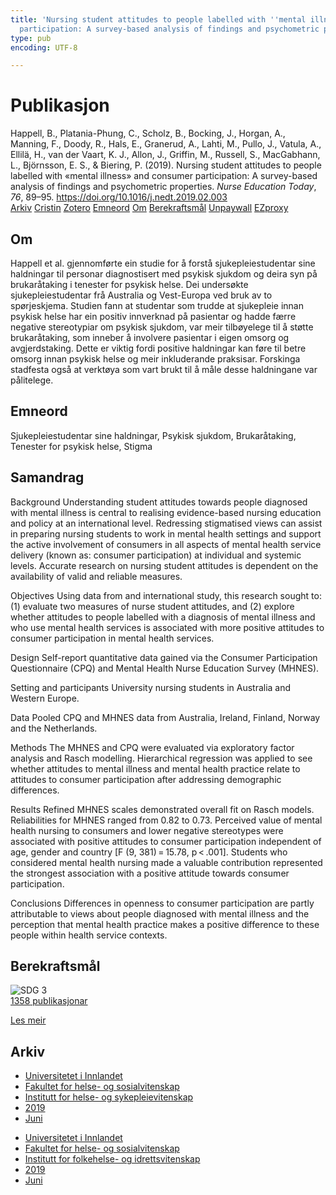 ```yaml
---
title: 'Nursing student attitudes to people labelled with ''mental illness'' and consumer
  participation: A survey-based analysis of findings and psychometric properties'
type: pub
encoding: UTF-8

---
```

<h1>Publikasjon</h1>
<article id="csl-bib-container-LZ8B323B" class="csl-bib-container">
  <div class="csl-bib-body"> <div class="csl-entry">Happell, B., Platania-Phung, C., Scholz, B., Bocking, J., Horgan, A., Manning, F., Doody, R., Hals, E., Granerud, A., Lahti, M., Pullo, J., Vatula, A., Ellilä, H., van der Vaart, K. J., Allon, J., Griffin, M., Russell, S., MacGabhann, L., Björnsson, E. S., &#38; Biering, P. (2019). Nursing student attitudes to people labelled with «mental illness» and consumer participation: A survey-based analysis of findings and psychometric properties. <i>Nurse Education Today</i>, <i>76</i>, 89–95. <a href="https://doi.org/10.1016/j.nedt.2019.02.003">https://doi.org/10.1016/j.nedt.2019.02.003</a></div> </div>
  <div class="csl-bib-buttons">
    <a href="#taxonomy-article-LZ8B323B" alt="archive" class="csl-bib-button">Arkiv</a>
    <a href="https://app.cristin.no/results/show.jsf?id=1703836" alt="Cristin" class="csl-bib-button">Cristin</a>
    <a href="http://zotero.org/groups/5881554/items/LZ8B323B" alt="Zotero" class="csl-bib-button">Zotero</a>
    <a href="#keywords-article-LZ8B323B" alt="keywords" class="csl-bib-button">Emneord</a>
    <a href="#about-article-LZ8B323B" alt="about_pub" class="csl-bib-button">Om</a>
    <a href="#sdg-article-LZ8B323B" alt="sdg" class="csl-bib-button">Berekraftsmål</a>
    <a href="https://doi.org/10.1016/j.nedt.2019.02.003" alt="Unpaywall" class="csl-bib-button">Unpaywall</a>
    <a href="https://doi.org/10.1016/j.nedt.2019.02.003" alt="EZproxy" class="csl-bib-button">EZproxy</a>
  </div>
  <div id="csl-bib-meta-container-LZ8B323B"></div>
</article>
<div id="csl-bib-meta-LZ8B323B" class="csl-bib-meta">
  <article id="about-article-LZ8B323B" class="about_pub-article">
    <h1>Om</h1>
    Happell et al. gjennomførte ein studie for å forstå sjukepleiestudentar sine haldningar til personar diagnostisert med psykisk sjukdom og deira syn på brukaråtaking i tenester for psykisk helse. Dei undersøkte sjukepleiestudentar frå Australia og Vest-Europa ved bruk av to spørjeskjema. Studien fann at studentar som trudde at sjukepleie innan psykisk helse har ein positiv innverknad på pasientar og hadde færre negative stereotypiar om psykisk sjukdom, var meir tilbøyelege til å støtte brukaråtaking, som inneber å involvere pasientar i eigen omsorg og avgjerdstaking. Dette er viktig fordi positive haldningar kan føre til betre omsorg innan psykisk helse og meir inkluderande praksisar. Forskinga stadfesta også at verktøya som vart brukt til å måle desse haldningane var pålitelege.
  </article>
  <article id="keywords-article-LZ8B323B" class="keywords-article">
    <h1>Emneord</h1>
    Sjukepleiestudentar sine haldningar, Psykisk sjukdom, Brukaråtaking, Tenester for psykisk helse, Stigma
  </article>
  <article id="abstract-article-LZ8B323B" class="abstract-article">
    <h1>Samandrag</h1>
    Background 
Understanding student attitudes towards people diagnosed with mental illness is central to realising evidence-based nursing education and policy at an international level. Redressing stigmatised views can assist in preparing nursing students to work in mental health settings and support the active involvement of consumers in all aspects of mental health service delivery (known as: consumer participation) at individual and systemic levels. Accurate research on nursing student attitudes is dependent on the availability of valid and reliable measures. 
 
Objectives 
Using data from and international study, this research sought to: (1) evaluate two measures of nurse student attitudes, and (2) explore whether attitudes to people labelled with a diagnosis of mental illness and who use mental health services is associated with more positive attitudes to consumer participation in mental health services. 
 
Design 
Self-report quantitative data gained via the Consumer Participation Questionnaire (CPQ) and Mental Health Nurse Education Survey (MHNES). 
 
Setting and participants 
University nursing students in Australia and Western Europe. 
 
Data 
Pooled CPQ and MHNES data from Australia, Ireland, Finland, Norway and the Netherlands. 
 
Methods 
The MHNES and CPQ were evaluated via exploratory factor analysis and Rasch modelling. Hierarchical regression was applied to see whether attitudes to mental illness and mental health practice relate to attitudes to consumer participation after addressing demographic differences. 
 
Results 
Refined MHNES scales demonstrated overall fit on Rasch models. Reliabilities for MHNES ranged from 0.82 to 0.73. Perceived value of mental health nursing to consumers and lower negative stereotypes were associated with positive attitudes to consumer participation independent of age, gender and country [F (9, 381) = 15.78, p < .001]. Students who considered mental health nursing made a valuable contribution represented the strongest association with a positive attitude towards consumer participation. 
 
Conclusions 
Differences in openness to consumer participation are partly attributable to views about people diagnosed with mental illness and the perception that mental health practice makes a positive difference to these people within health service contexts.
  </article>
  <article id="sdg-article-LZ8B323B" class="sdg-article">
    <h1>Berekraftsmål</h1>
    <div class="sdg-container"><div id="sdg3" class="sdg">
        <img src="{{< params subfolder >}}images/sdg/sdg03_nn.png" class="image" alt="SDG 3">
        <div class="sdg-overlay">
          <a href="{{< params subfolder >}}nn/archive/?sdg=3#archive" class="sdg-publication-count"><span>1358</span> publikasjonar</a>
          <p><a href="https://fn.no/om-fn/fns-baerekraftsmaal/god-helse-og-livskvalitet?lang=nno-NO" class="sdg-read-more">Les meir</a></p>
        </div>
      </div></div>
  </article>
  <article id="taxonomy-article-LZ8B323B" class="taxonomy-article">
    <h1>Arkiv</h1>
    <ul>
      <li><a href="{{< params subfolder >}}nn/archive/?key=3DCRN523">Universitetet i Innlandet</a></li>
      <li><a href="{{< params subfolder >}}nn/archive/?key=IDKFS3MX">Fakultet for helse- og sosialvitenskap</a></li>
      <li><a href="{{< params subfolder >}}nn/archive/?key=GTV4ECMZ">Institutt for helse- og sykepleievitenskap</a></li>
      <li><a href="{{< params subfolder >}}nn/archive/?key=E7THIEEM">2019</a></li>
      <li><a href="{{< params subfolder >}}nn/archive/?key=R3IIEVI9">Juni</a></li>
    </ul>
    <ul>
      <li><a href="{{< params subfolder >}}nn/archive/?key=3DCRN523">Universitetet i Innlandet</a></li>
      <li><a href="{{< params subfolder >}}nn/archive/?key=IDKFS3MX">Fakultet for helse- og sosialvitenskap</a></li>
      <li><a href="{{< params subfolder >}}nn/archive/?key=FJXE3Z8X">Institutt for folkehelse- og idrettsvitenskap</a></li>
      <li><a href="{{< params subfolder >}}nn/archive/?key=MXF6ZEHK">2019</a></li>
      <li><a href="{{< params subfolder >}}nn/archive/?key=34UPKB27">Juni</a></li>
    </ul>
  </article>
</div>
